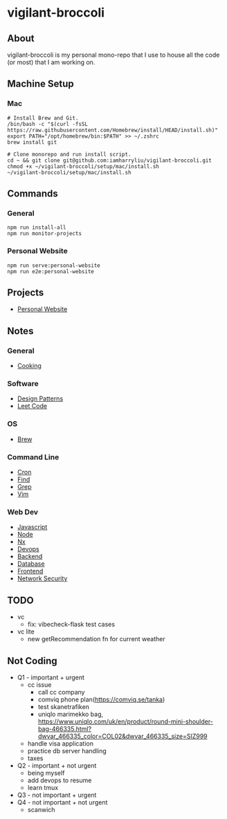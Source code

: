# vigilant-broccoli

## About

vigilant-broccoli is my personal mono-repo that I use to house all the code (or most) that I am working on.

## Machine Setup

### Mac

```
# Install Brew and Git.
/bin/bash -c "$(curl -fsSL https://raw.githubusercontent.com/Homebrew/install/HEAD/install.sh)"
export PATH="/opt/homebrew/bin:$PATH" >> ~/.zshrc
brew install git
```

```
# Clone monorepo and run install script.
cd ~ && git clone git@github.com:iamharryliu/vigilant-broccoli.git
chmod +x ~/vigilant-broccoli/setup/mac/install.sh
~/vigilant-broccoli/setup/mac/install.sh
```

## Commands

### General

```
npm run install-all
npm run monitor-projects
```

### Personal Website

```
npm run serve:personal-website
npm run e2e:personal-website
```

## Projects

- [Personal Website](projects/personal-website/)

## Notes

### General

- [Cooking](notes/cooking.md)

### Software

- [Design Patterns](notes/design-patterns.md)
- [Leet Code](notes/leet-code.md)

### OS

- [Brew](notes/os/brew.md)

### Command Line

- [Cron](notes/os/command-line/cron.md)
- [Find](notes/os/command-line/find.md)
- [Grep](notes/os/command-line/grep.md)
- [Vim](notes/os/command-line/vim.md)

### Web Dev

- [Javascript](notes/web-dev/javascript.md)
- [Node](notes/web-dev/node.md)
- [Nx](notes/web-dev/nx.md)
- [Devops](notes/web-dev/devops/devops.md)
- [Backend](notes/web-dev/backend/backend.md)
- [Database](notes/web-dev/database/database.md)
- [Frontend](notes/web-dev/frontend/frontend.md)
- [Network Security](notes/network-security/network-security.md)

## TODO

- vc
  - fix: vibecheck-flask test cases
- vc lite
  - new getRecommendation fn for current weather

## Not Coding

- Q1 - important + urgent
  - cc issue
    - call cc company
    - comviq phone plan(https://comviq.se/tanka)
    - test skanetrafiken
    - uniqlo marimekko bag, https://www.uniqlo.com/uk/en/product/round-mini-shoulder-bag-466335.html?dwvar_466335_color=COL02&dwvar_466335_size=SIZ999
  - handle visa application
  - practice db server handling
  - taxes
- Q2 - important + not urgent
  - being myself
  - add devops to resume
  - learn tmux
- Q3 - not important + urgent
- Q4 - not important + not urgent
  - scanwich
